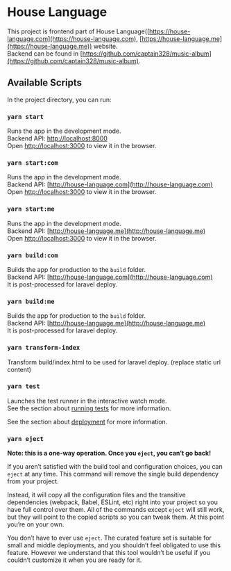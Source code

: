 # House Language

This project is frontend part of House Language([https://house-language.com](https://house-language.com), [https://house-language.me](https://house-language.me)) website. <br/>
Backend can be found in [https://github.com/captain328/music-album](https://github.com/captain328/music-album).

## Available Scripts

In the project directory, you can run:

### `yarn start`
Runs the app in the development mode.<br />
Backend API: [http://localhost:8000](http://localhost:8000) <br />
Open [http://localhost:3000](http://localhost:3000) to view it in the browser.<br />

### `yarn start:com`
Runs the app in the development mode.<br />
Backend API: [http://house-language.com](http://house-language.com) <br />
Open [http://localhost:3000](http://localhost:3000) to view it in the browser.<br />

### `yarn start:me`
Runs the app in the development mode.<br />
Backend API: [http://house-language.me](http://house-language.me) <br />
Open [http://localhost:3000](http://localhost:3000) to view it in the browser.<br />

### `yarn build:com`
Builds the app for production to the `build` folder.<br />
Backend API: [http://house-language.com](http://house-language.com) <br />
It is post-processed for laravel deploy. 

### `yarn build:me`
Builds the app for production to the `build` folder.<br />
Backend API: [http://house-language.me](http://house-language.me) <br />
It is post-processed for laravel deploy.

### `yarn transform-index`
Transform build/index.html to be used for laravel deploy. (replace static url content)

### `yarn test`
Launches the test runner in the interactive watch mode.<br />
See the section about [running tests](https://facebook.github.io/create-react-app/docs/running-tests) for more information.


See the section about [deployment](https://facebook.github.io/create-react-app/docs/deployment) for more information.

### `yarn eject`
**Note: this is a one-way operation. Once you `eject`, you can’t go back!**

If you aren’t satisfied with the build tool and configuration choices, you can `eject` at any time. This command will remove the single build dependency from your project.

Instead, it will copy all the configuration files and the transitive dependencies (webpack, Babel, ESLint, etc) right into your project so you have full control over them. All of the commands except `eject` will still work, but they will point to the copied scripts so you can tweak them. At this point you’re on your own.

You don’t have to ever use `eject`. The curated feature set is suitable for small and middle deployments, and you shouldn’t feel obligated to use this feature. However we understand that this tool wouldn’t be useful if you couldn’t customize it when you are ready for it.
